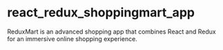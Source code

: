 # react_redux_shoppingmart_app
ReduxMart is an advanced shopping app that combines React and Redux for an immersive online shopping experience. 
